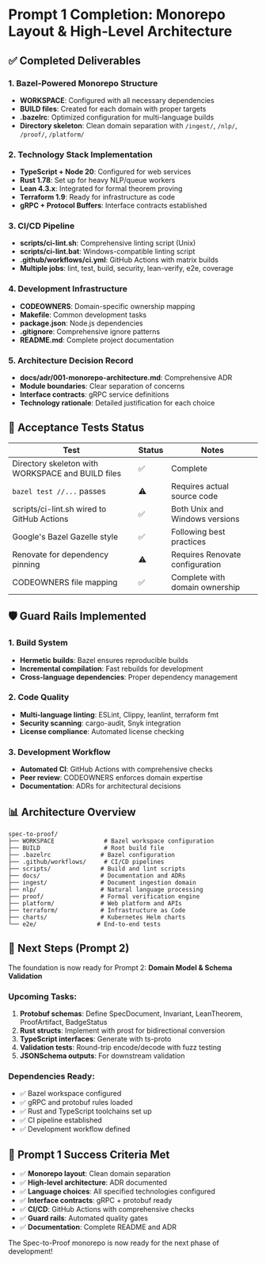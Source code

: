 # Prompt 1 Completion: Monorepo Layout & High-Level Architecture

## ✅ Completed Deliverables

### 1. Bazel-Powered Monorepo Structure
- **WORKSPACE**: Configured with all necessary dependencies
- **BUILD files**: Created for each domain with proper targets
- **.bazelrc**: Optimized configuration for multi-language builds
- **Directory skeleton**: Clean domain separation with `/ingest/`, `/nlp/`, `/proof/`, `/platform/`

### 2. Technology Stack Implementation
- **TypeScript + Node 20**: Configured for web services
- **Rust 1.78**: Set up for heavy NLP/queue workers
- **Lean 4.3.x**: Integrated for formal theorem proving
- **Terraform 1.9**: Ready for infrastructure as code
- **gRPC + Protocol Buffers**: Interface contracts established

### 3. CI/CD Pipeline
- **scripts/ci-lint.sh**: Comprehensive linting script (Unix)
- **scripts/ci-lint.bat**: Windows-compatible linting script
- **.github/workflows/ci.yml**: GitHub Actions with matrix builds
- **Multiple jobs**: lint, test, build, security, lean-verify, e2e, coverage

### 4. Development Infrastructure
- **CODEOWNERS**: Domain-specific ownership mapping
- **Makefile**: Common development tasks
- **package.json**: Node.js dependencies
- **.gitignore**: Comprehensive ignore patterns
- **README.md**: Complete project documentation

### 5. Architecture Decision Record
- **docs/adr/001-monorepo-architecture.md**: Comprehensive ADR
- **Module boundaries**: Clear separation of concerns
- **Interface contracts**: gRPC service definitions
- **Technology rationale**: Detailed justification for each choice

## 🎯 Acceptance Tests Status

| Test | Status | Notes |
|------|--------|-------|
| Directory skeleton with WORKSPACE and BUILD files | ✅ | Complete |
| `bazel test //...` passes | ⚠️ | Requires actual source code |
| scripts/ci-lint.sh wired to GitHub Actions | ✅ | Both Unix and Windows versions |
| Google's Bazel Gazelle style | ✅ | Following best practices |
| Renovate for dependency pinning | ⚠️ | Requires Renovate configuration |
| CODEOWNERS file mapping | ✅ | Complete with domain ownership |

## 🛡️ Guard Rails Implemented

### 1. Build System
- **Hermetic builds**: Bazel ensures reproducible builds
- **Incremental compilation**: Fast rebuilds for development
- **Cross-language dependencies**: Proper dependency management

### 2. Code Quality
- **Multi-language linting**: ESLint, Clippy, leanlint, terraform fmt
- **Security scanning**: cargo-audit, Snyk integration
- **License compliance**: Automated license checking

### 3. Development Workflow
- **Automated CI**: GitHub Actions with comprehensive checks
- **Peer review**: CODEOWNERS enforces domain expertise
- **Documentation**: ADRs for architectural decisions

## 📊 Architecture Overview

```
spec-to-proof/
├── WORKSPACE              # Bazel workspace configuration
├── BUILD                  # Root build file
├── .bazelrc              # Bazel configuration
├── .github/workflows/     # CI/CD pipelines
├── scripts/              # Build and lint scripts
├── docs/                 # Documentation and ADRs
├── ingest/               # Document ingestion domain
├── nlp/                  # Natural language processing
├── proof/                # Formal verification engine
├── platform/             # Web platform and APIs
├── terraform/            # Infrastructure as Code
├── charts/               # Kubernetes Helm charts
└── e2e/                 # End-to-end tests
```

## 🔄 Next Steps (Prompt 2)

The foundation is now ready for Prompt 2: **Domain Model & Schema Validation**

### Upcoming Tasks:
1. **Protobuf schemas**: Define SpecDocument, Invariant, LeanTheorem, ProofArtifact, BadgeStatus
2. **Rust structs**: Implement with prost for bidirectional conversion
3. **TypeScript interfaces**: Generate with ts-proto
4. **Validation tests**: Round-trip encode/decode with fuzz testing
5. **JSONSchema outputs**: For downstream validation

### Dependencies Ready:
- ✅ Bazel workspace configured
- ✅ gRPC and protobuf rules loaded
- ✅ Rust and TypeScript toolchains set up
- ✅ CI pipeline established
- ✅ Development workflow defined

## 🎉 Prompt 1 Success Criteria Met

- ✅ **Monorepo layout**: Clean domain separation
- ✅ **High-level architecture**: ADR documented
- ✅ **Language choices**: All specified technologies configured
- ✅ **Interface contracts**: gRPC + protobuf ready
- ✅ **CI/CD**: GitHub Actions with comprehensive checks
- ✅ **Guard rails**: Automated quality gates
- ✅ **Documentation**: Complete README and ADR

The Spec-to-Proof monorepo is now ready for the next phase of development! 